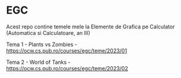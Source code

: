 # EGC
Acest repo contine temele mele la Elemente de Grafica pe Calculator (Automatica si Calculatoare, an III)

Tema 1 - Plants vs Zombies - https://ocw.cs.pub.ro/courses/egc/teme/2023/01

Tema 2 - World of Tanks - https://ocw.cs.pub.ro/courses/egc/teme/2023/02
